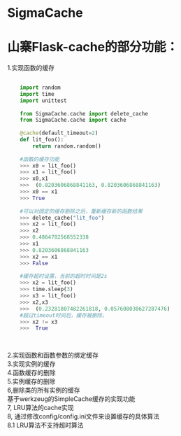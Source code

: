 SigmaCache
=============================================
# 山寨Flask-cache的部分功能：</br>
1.实现函数的缓存</br>
```python
    
    import random
    import time
    import unittest
    
    from SigmaCache.cache import delete_cache
    from SigmaCache.cache import cache
    
    @cache(default_timeout=2)
    def lit_foo():
        return random.random()
    
    #函数的缓存功能
    >>> x0 = lit_foo()
    >>> x1 = lit_foo()
    >>> x0,x1
    >>>  (0.8203606868841163, 0.8203606868841163)
    >>> x0 == x1
    >>> True
    
    #可以对固定的缓存删除之后，重新缓存新的函数结果
    >>> delete_cache("lit_foo")
    >>> x2 = lit_foo()
    >>> x2
    >>> 0.4864782568552338
    >>> x1
    >>> 0.8203606868841163
    >>> x2 == x1
    >>> False
    
    #缓存超时设置，当前的超时时间是2s
    >>> x2 = lit_foo()
    >>> time.sleep(3)   
    >>> x3 = lit_foo()
    >>> x2,x3
    >>>  (0.23281807482261818, 0.057608030627287476)
    #超过timeout时间后，缓存被删除。
    >>> x2 != x3 
    >>>  True

    
```

2.实现函数和函数参数的绑定缓存</br>
3.实现实例的缓存</br>
4.函数缓存的删除</br>
5.实例缓存的删除</br>
6,删除类的所有实例的缓存</br>
基于werkzeug的SimpleCache缓存的实现功能</br>
7, LRU算法的cache实现</br>
8, 通过修改config/config.ini文件来设置缓存的具体算法</br>
8.1 LRU算法不支持超时算法</br>


